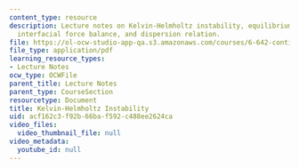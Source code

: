 ```yaml
---
content_type: resource
description: Lecture notes on Kelvin-Helmholtz instability, equilibrium, perturbations,
  interfacial force balance, and dispersion relation.
file: https://ol-ocw-studio-app-qa.s3.amazonaws.com/courses/6-642-continuum-electromechanics-fall-2008/acf162c3f92b66baf592c488ee2624ca_kelvin_helmholtz.pdf
file_type: application/pdf
learning_resource_types:
- Lecture Notes
ocw_type: OCWFile
parent_title: Lecture Notes
parent_type: CourseSection
resourcetype: Document
title: Kelvin-Helmholtz Instability
uid: acf162c3-f92b-66ba-f592-c488ee2624ca
video_files:
  video_thumbnail_file: null
video_metadata:
  youtube_id: null
---
```

